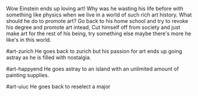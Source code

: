 Wow Einstein ends up loving art! Why was he wasting his life before with something like physics when we live in a world of such rich art history. What should he do to promote art? Go back to his home school and try to revoke his degree and promote art intead, Cut himself off from society and just make art for the rest of his being, try something else maybe there's more he like's in this world.

#art-zurich
He goes back to zurich but his passion for art ends up going astray as he is filled with nostalgia.

#art-happyend
He goes astray to an island with an unlimited amount of painting supplies.

#art-uiuc
He goes back to reselect a major
